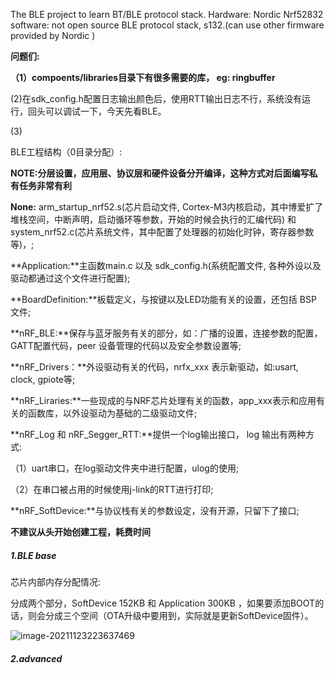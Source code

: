 The BLE project to learn BT/BLE protocol stack.
Hardware: Nordic Nrf52832
software: not open source BLE protocol stack, s132.(can use other firmware provided by Nordic )



**问题们:**

**（1）compoents/libraries目录下有很多需要的库， eg: ringbuffer**

(2)在sdk_config.h配置日志输出颜色后，使用RTT输出日志不行，系统没有运行，回头可以调试一下，今天先看BLE。

(3)





BLE工程结构（0目录分配）:

**NOTE:分层设置，应用层、协议层和硬件设备分开编译，这种方式对后面编写私有任务非常有利**

**None:** arm_startup_nrf52.s(芯片启动文件, Cortex-M3内核启动，其中博爱扩了堆栈空间，中断声明，启动循环等参数，开始的时候会执行的汇编代码) 和  system_nrf52.c(芯片系统文件，其中配置了处理器的初始化时钟，寄存器参数等)，;

**Application:**主函数main.c 以及 sdk_config.h(系统配置文件, 各种外设以及驱动都通过这个文件进行配置);

**BoardDefinition:**板载定义，与按键以及LED功能有关的设置，还包括 BSP 文件;

**nRF_BLE:**保存与蓝牙服务有关的部分，如：广播的设置，连接参数的配置，GATT配置代码，peer 设备管理的代码以及安全参数设置等;

**nRF_Drivers：**外设驱动有关的代码，nrfx_xxx 表示新驱动，如:usart, clock, gpiote等;

**nRF_Liraries:**一些现成的与NRF芯片处理有关的函数，app_xxx表示和应用有关的函数库，以外设驱动为基础的二级驱动文件;

**nRF_Log 和 nRF_Segger_RTT:**提供一个log输出接口， log 输出有两种方式:

（1）uart串口，在log驱动文件夹中进行配置，ulog的使用; 

（2）在串口被占用的时候使用j-link的RTT进行打印;

**nRF_SoftDevice:**与协议栈有关的参数设定，没有开源，只留下了接口;

**不建议从头开始创建工程，耗费时间**



##### 1.BLE base

芯片内部内存分配情况:

分成两个部分，SoftDevice 152KB 和 Application 300KB ，如果要添加BOOT的话，则会分成三个空间（OTA升级中要用到，实际就是更新SoftDevice固件）。

![image-20211123223637469](C:\Users\qz\AppData\Roaming\Typora\typora-user-images\image-20211123223637469.png)


##### 2.advanced 
